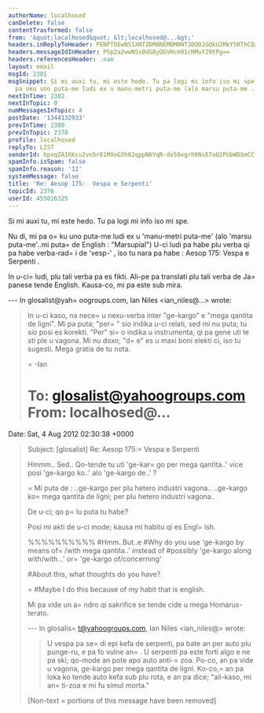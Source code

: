 ```yaml
---
authorName: localhosed
canDelete: false
contentTrasformed: false
from: '&quot;localhosed&quot; &lt;localhosed@...&gt;'
headers.inReplyToHeader: PENPTDEwNS1XNTZDM0NEMDM0NTJDQ0JGQkU2MkY5RThCQzkwQHBoeC5nYmw+
headers.messageIdInHeader: PGp2a2wwNSs0dG8yQGVHcm91cHMuY29tPg==
headers.referencesHeader: .nan
layout: email
msgId: 2381
msgSnippet: Si mi auxi tu, mi este hedo. Tu pa logi mi info iso mi spe. Nu di, mi
  pa oku uno puta-me ludi ex u manu-metri puta-me (alo marsu puta-me ..mi puta de
nextInTime: 2382
nextInTopic: 0
numMessagesInTopic: 4
postDate: '1344132933'
prevInTime: 2380
prevInTopic: 2378
profile: localhosed
replyTo: LIST
senderId: bpxqZA1KKcu2vn5rE1MXoG3h02qppN6YqR-dx59xgrh6NsE7aQ2PUbWDSmCCfY4nV9c-SXVxt8yK8s3wqmpLNkxLon7c2ENaYUE
spamInfo.isSpam: false
spamInfo.reason: '12'
systemMessage: false
title: 'Re: Aesop 175:  Vespa e Serpenti'
topicId: 2376
userId: 455016325
---
```


Si mi auxi tu, mi este hedo.
Tu pa logi mi info iso mi spe.

Nu di, mi pa o=
ku uno puta-me ludi ex u 'manu-metri puta-me' (alo 'marsu puta-me'..mi puta=
 de English : "Marsupial")
U-ci ludi pa habe plu verba qi pa habe verba-rad=
i de 'vesp-' , iso tu nara pa habe : Aesop 175: Vespa e Serpenti .

In u-ci=
 ludi, plu tali verba pa es fikti.
Ali-pe pa translati plu tali verba de Ja=
panese tende English.
Kausa-co, mi pa este sub mira. 

--- In glosalist@yah=
oogroups.com, Ian Niles <ian_niles@...> wrote:
>
> 
> In u-ci kaso, na nece=
 u nexu-verba inter "ge-kargo" e "mega qantita de ligni".  Mi pa puta; "per=
" sio indika u-ci relati, sed mi nu puta; tu sio posi es korekti.  "Per" si=
o indika u instrumenta, qi pa gene uti te sti ple u vagona.  Mi nu doxo; "d=
e" es u maxi boni elekti ci, iso tu sugesti.  Mega gratia de tu nota.
>  
>=
 -Ian
>  
> 
> 
> 
> To: glosalist@yahoogroups.com
> From: localhosed@...
>=
 Date: Sat, 4 Aug 2012 02:30:38 +0000
> Subject: [glosalist] Re: Aesop 175:=
 Vespa e Serpenti
> 
>   
> 
> 
> 
> Hmmm.. Sed..
> Qo-tende tu uti 'ge-kar=
go per mega qantita..' vice posi 'ge-kargo ko..' alo 'ge-kargo de..' ?
> 
>=
 Mi puta de :
> ..ge-kargo per plu hetero industri vagona..
> ..ge-kargo ko=
 mega qantita de ligni; per plu hetero industri vagona..
> 
> De u-ci; qo p=
lu puta tu habe?
> 
> Posi mi akti de u-ci mode; kausa mi habitu qi es Engl=
ish.
> 
> %%%%%%%%%%
> #Hmm..But..e
> #Why do you use 'ge-kargo by means of=
/with mega qantita..' instead of #possibly 'ge-kargo along with/with...' or=
 'ge-kargo of/concerning'
> 
> #About this, what thoughts do you have?
> 
>=
 #Maybe I do this because of my habit that is english.
> 
> Mi pa vide un a=
ndro qi sakrifice se tende cide u mega Homarus-terato.
> 
> --- In glosalis=
t@yahoogroups.com, Ian Niles <ian_niles@> wrote:
> >
> > 
> > U vespa pa se=
di epi kefa de serpenti, pa bate an per auto plu punge-ru, e pa fo vulne an=
. U serpenti pa este forti algo e ne pa ski; qo-mode an pote apo auto anti-=
zoa. Po-co, an pa vide u vagona, ge-kargo per mega qantita de ligni. Ko-co,=
 an pa loka ko tende auto kefa sub plu rota, e an pa dice; "ali-kaso, mi an=
ti-zoa e mi fu simul morta."
> >
> 
> 
> 
> 
>  		 	   		  
> 
> [Non-text =
portions of this message have been removed]
>



